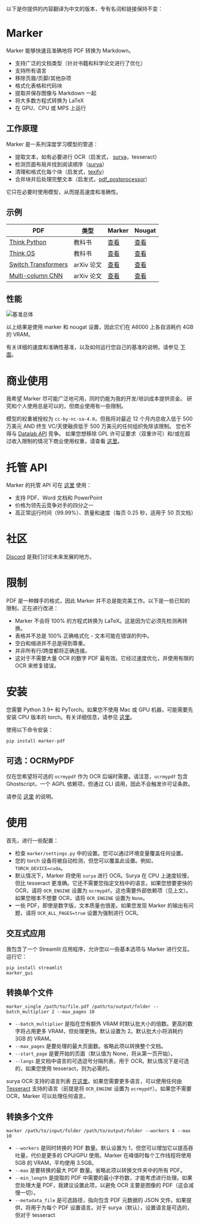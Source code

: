 以下是你提供的内容翻译为中文的版本，专有名词和链接保持不变：

# Marker

Marker 能够快速且准确地将 PDF 转换为 Markdown。

- 支持广泛的文档类型（针对书籍和科学论文进行了优化）
- 支持所有语言
- 移除页眉/页脚/其他杂项
- 格式化表格和代码块
- 提取并保存图像与 Markdown 一起
- 将大多数方程式转换为 LaTeX
- 在 GPU、CPU 或 MPS 上运行

## 工作原理

Marker 是一系列深度学习模型的管道：

- 提取文本，如有必要进行 OCR（启发式， [surya](https://github.com/VikParuchuri/surya)，tesseract）
- 检测页面布局并找到阅读顺序（[surya](https://github.com/VikParuchuri/surya)）
- 清理和格式化每个块（启发式，[texify](https://github.com/VikParuchuri/texify)）
- 合并块并后处理完整文本（启发式，[pdf_postprocessor](https://huggingface.co/vikp/pdf_postprocessor_t5)）

它只在必要时使用模型，从而提高速度和准确性。

## 示例

| PDF                                                                   | 类型        | Marker                                                                                                 | Nougat                                                                                                 |
|-----------------------------------------------------------------------|-------------|--------------------------------------------------------------------------------------------------------|--------------------------------------------------------------------------------------------------------|
| [Think Python](https://greenteapress.com/thinkpython/thinkpython.pdf) | 教科书      | [查看](https://github.com/VikParuchuri/marker/blob/master/data/examples/marker/thinkpython.md)         | [查看](https://github.com/VikParuchuri/marker/blob/master/data/examples/nougat/thinkpython.md)         |
| [Think OS](https://greenteapress.com/thinkos/thinkos.pdf)             | 教科书      | [查看](https://github.com/VikParuchuri/marker/blob/master/data/examples/marker/thinkos.md)             | [查看](https://github.com/VikParuchuri/marker/blob/master/data/examples/nougat/thinkos.md)             |
| [Switch Transformers](https://arxiv.org/pdf/2101.03961.pdf)           | arXiv 论文  | [查看](https://github.com/VikParuchuri/marker/blob/master/data/examples/marker/switch_transformers.md) | [查看](https://github.com/VikParuchuri/marker/blob/master/data/examples/nougat/switch_transformers.md) |
| [Multi-column CNN](https://arxiv.org/pdf/1804.07821.pdf)              | arXiv 论文  | [查看](https://github.com/VikParuchuri/marker/blob/master/data/examples/marker/multicolcnn.md)         | [查看](https://github.com/VikParuchuri/marker/blob/master/data/examples/nougat/multicolcnn.md)         |

## 性能

![基准总体](data/images/overall.png)

以上结果是使用 marker 和 nougat 设置，因此它们在 A6000 上各自消耗约 4GB 的 VRAM。

有关详细的速度和准确性基准，以及如何运行您自己的基准的说明，请参见 [下面](#benchmarks)。

# 商业使用

我希望 Marker 尽可能广泛地可用，同时仍能为我的开发/培训成本提供资金。 研究和个人使用总是可以的，但商业使用有一些限制。

模型的权重被授权为 `cc-by-nc-sa-4.0`，但我将对最近 12 个月内总收入低于 500 万美元 AND 终生 VC/天使融资低于 500 万美元的任何组织免除该限制。 您也不得与 [Datalab API](https://www.datalab.to/) 竞争。 如果您想移除 GPL 许可证要求（双重许可）和/或在超过收入限制的情况下商业使用权重，请查看 [这里](https://www.datalab.to)。

# 托管 API

Marker 的托管 API 可在 [这里](https://www.datalab.to/) 使用：

- 支持 PDF、Word 文档和 PowerPoint
- 价格为领先云竞争对手的四分之一
- 高正常运行时间（99.99%）、质量和速度（每页 0.25 秒，适用于 50 页文档）

# 社区

[Discord](https://discord.gg//KuZwXNGnfH) 是我们讨论未来发展的地方。

# 限制

PDF 是一种棘手的格式，因此 Marker 并不总是能完美工作。以下是一些已知的限制，正在进行改进：

- Marker 不会将 100% 的方程式转换为 LaTeX。这是因为它必须先检测再转换。
- 表格并不总是 100% 正确格式化 - 文本可能在错误的列中。
- 空白和缩进并不总是得到尊重。
- 并非所有行/跨度都将正确连接。
- 这对于不需要大量 OCR 的数字 PDF 最有效。它经过速度优化，并使用有限的 OCR 来修复错误。

# 安装

您需要 Python 3.9+ 和 PyTorch。如果您不使用 Mac 或 GPU 机器，可能需要先安装 CPU 版本的 torch。有关详细信息，请参见 [这里](https://pytorch.org/get-started/locally/)。

使用以下命令安装：

```shell
pip install marker-pdf
```

## 可选：OCRMyPDF

仅在您希望将可选的 `ocrmypdf` 作为 OCR 后端时需要。请注意，`ocrmypdf` 包含 Ghostscript，一个 AGPL 依赖项，但通过 CLI 调用，因此不会触发许可证条款。

请参见 [这里](docs/install_ocrmypdf.md) 的说明。

# 使用

首先，进行一些配置：

- 检查 `marker/settings.py` 中的设置。您可以通过环境变量覆盖任何设置。
- 您的 torch 设备将被自动检测，但您可以覆盖此设置。例如，`TORCH_DEVICE=cuda`。
- 默认情况下，Marker 将使用 `surya` 进行 OCR。Surya 在 CPU 上速度较慢，但比 tesseract 更准确。它还不需要您指定文档中的语言。如果您想要更快的 OCR，请将 `OCR_ENGINE` 设置为 `ocrmypdf`。这也需要外部依赖项（见上文）。如果您根本不想要 OCR，请将 `OCR_ENGINE` 设置为 `None`。
- 一些 PDF，即使是数字版，文本质量也很差。如果您发现 Marker 的输出有问题，请将 `OCR_ALL_PAGES=true` 设置为强制进行 OCR。

## 交互式应用

我包含了一个 Streamlit 应用程序，允许您以一些基本选项与 Marker 进行交互。运行它：

```shell
pip install streamlit
marker_gui
```

## 转换单个文件

```shell
marker_single /path/to/file.pdf /path/to/output/folder --batch_multiplier 2 --max_pages 10 
```

- `--batch_multiplier` 是指在您有额外 VRAM 时默认批大小的倍数。更高的数字将占用更多 VRAM，但处理更快。默认设置为 2。默认批大小将消耗约 3GB 的 VRAM。
- `--max_pages` 是要处理的最大页面数。省略此项以转换整个文档。
- `--start_page` 是要开始的页面（默认值为 None，将从第一页开始）。
- `--langs` 是文档中语言的可选逗号分隔列表，用于 OCR。默认情况下是可选的，如果您使用 tesseract，则为必需的。

surya OCR 支持的语言列表 [在这里](https://github.com/VikParuchuri/surya/blob/master/surya/languages.py)。如果您需要更多语言，可以使用任何由 [Tesseract](https://tesseract-ocr.github.io/tessdoc/Data-Files#data-files-for-version-400-november-29-2016) 支持的语言（前提是将 `OCR_ENGINE` 设置为 `ocrmypdf`）。如果您不需要 OCR，Marker 可以处理任何语言。

## 转换多个文件

```shell
marker /path/to/input/folder /path/to/output/folder --workers 4 --max 10
```

- `--workers` 是同时转换的 PDF 数量。默认设置为 1，但您可以增加它以提高吞吐量，代价是更多的 CPU/GPU 使用。Marker 在峰值时每个工作线程将使用 5GB 的 VRAM，平均使用 3.5GB。
- `--max` 是要转换的最大 PDF 数量。省略此项以转换文件夹中的所有 PDF。
- `--min_length` 是提取的 PDF 中需要的最小字符数，才能考虑进行处理。如果您处理大量 PDF，我建议设置此项，以避免 OCR 主要是图像的 PDF（这会减慢一切）。
- `--metadata_file` 是可选路径，指向包含 PDF 元数据的 JSON 文件。如果提供，将用于为每个 PDF 设置语言。对于 surya（默认），设置语言是可选的，但对于 tesseract
